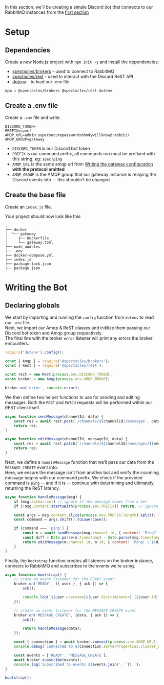 In this section, we'll be creating a simple Discord bot that connects to our RabbitMQ instances from the [first section](./prereq.md)

# Setup
## Dependencies
Create a new Node.js project with `npm init -y` and install the dependencies:

* [spectacles/brokers](https://github.com/spec-tacles/brokers.js) - used to connect to RabbitMQ 
* [spectacles/rest](https://github.com/spec-tacles/rest.js) - used to interact with the Discord ReST API
* [dotenv](https://npmjs.org/dotenv) - to load our .env file  

`npm i @spectacles/brokers @spectacles/rest dotenv`

## Create a .env file
Create a `.env` file and write:
```
DISCORD_TOKEN=
PREFIX=spec!
AMQP_URL=admin:supersecurepasswordnobodywillknow@rabbit//
AMQP_GROUP=gateway

```
* `DISCORD_TOKEN` is our Discord bot token
* `PREFIX` is our command prefix, all commands ran must be prefixed with this string; eg: `spec!ping`
* `AMQP_URL` is the same amqp url from [Writing the gateway configuration](./prereq.md#Writing-the-gateway-configuration) __with the protocol omitted__
* `AMQP_GROUP` is the AMQP group that our gateway instance is relaying the Discord events into -- this shouldn't be changed 

## Create the base file
Create an `index.js` file.

Your project should now look like this:
```
.
├── docker
│  └── gateway
│     ├── Dockerfile
│     └── gateway.toml
├── node_modules
├── .env
├── docker-compose.yml
├── index.js
├── package-lock.json
├── package.json
```

# Writing the Bot
## Declaring globals

We start by importing and running the `config` function from `dotenv` to read our `.env` file.  
Next, we import our Amqp & ReST classes and initilize them passing our Discord bot token and Amqp group respectively.  
The final line with the broker `error` listener will print any errors the broker encounters.  
```js
require('dotenv').config();

const { Amqp } = require('@spectacles/brokers');
const { Rest } = require('@spectacles/rest');

const rest = new Rest(process.env.DISCORD_TOKEN);
const broker = new Amqp(process.env.AMQP_GROUP);

broker.on('error', console.error);
```  

We then define two helper functions to use for sending and editing messages. Both the `POST` and `PATCH` requests will be performed within our REST client itself.
```js
async function sendMessage(channelId, data) {
	const res = await rest.post(`/channels/${channelId}/messages`, data);
	return res;
}

async function editMessage(channelId, messageId, data) {
	const res = await rest.patch(`/channels/${channelId}/messages/${messageId}`, data);
	return res;
}
```  
  
Next, we define a `handleMessage` function that we'll pass our data from the `MESSAGE_CREATE` event into.  
Here, we ensure the message isn't from another bot and verify the incoming message begins with our command prefix.
We check if the provided command is `ping` -- and if it is -- continue with determining and ultimately returning the ReST latency.
```js
async function handleMessage(msg) {
	if (msg.author.bot) // ignore if the message comes from a bot
	if (!msg.content.startsWith(process.env.PREFIX)) return; // ignore if doesn't start with prefix

	const args = msg.content.slice(process.env.PREFIX.length).split(/ +/);
	const command = args.shift().toLowerCase();

	if (command === 'ping') {
		const m = await sendMessage(msg.channel_id, { content: 'Ping?' });
		const diff = Date.parse(m.timestamp) - Date.parse(msg.timestamp);
		return editMessage(m.channel_id, m.id, { content: `Pong! \`${diff}ms\`` });
	}
}
```

Finally, the `bootstrap` function creates all listeners on the broker instance, connects to RabbitMQ and subscribes to the events we're using.
```js
async function bootstrap() {	
	// crate an event listener for the READY event
	broker.on('READY', ({ user }, { ack }) => {
		ack();

		console.log(`${user.username}${user.discriminator} (${user.id}) has emitted READY.`);
	});

	// create an event listener for the MESSAGE_CREATE event
	broker.on('MESSAGE_CREATE', (data, { ack }) => {
		ack();

		return handleMessage(data);
	});

	const { connection } = await broker.connect(process.env.AMQP_URL);
	console.debug(`Connected to ${connection.serverProperties.cluster_name}.`);

	const events = ['READY', 'MESSAGE_CREATE'];
	await broker.subscribe(events);
	console.log(`Subscribed to events ${events.join(', ')}.`);
}

bootstrap();
```
